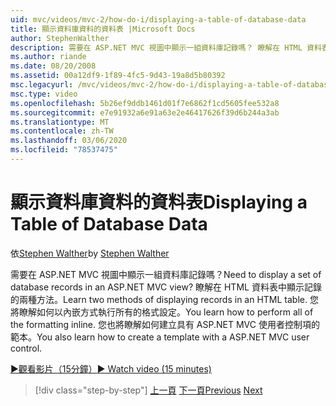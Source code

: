 ```yaml
---
uid: mvc/videos/mvc-2/how-do-i/displaying-a-table-of-database-data
title: 顯示資料庫資料的資料表 |Microsoft Docs
author: StephenWalther
description: 需要在 ASP.NET MVC 視圖中顯示一組資料庫記錄嗎？ 瞭解在 HTML 資料表中顯示記錄的兩種方法。 您將瞭解如何執行所有的 t 。
ms.author: riande
ms.date: 08/20/2008
ms.assetid: 00a12df9-1f89-4fc5-9d43-19a8d5b80392
msc.legacyurl: /mvc/videos/mvc-2/how-do-i/displaying-a-table-of-database-data
msc.type: video
ms.openlocfilehash: 5b26ef9ddb1461d01f7e6862f1cd5605fee532a8
ms.sourcegitcommit: e7e91932a6e91a63e2e46417626f39d6b244a3ab
ms.translationtype: MT
ms.contentlocale: zh-TW
ms.lasthandoff: 03/06/2020
ms.locfileid: "78537475"
---
```

# <a name="displaying-a-table-of-database-data"></a><span data-ttu-id="56dc7-105">顯示資料庫資料的資料表</span><span class="sxs-lookup"><span data-stu-id="56dc7-105">Displaying a Table of Database Data</span></span>

<span data-ttu-id="56dc7-106">依[Stephen Walther](https://github.com/StephenWalther)</span><span class="sxs-lookup"><span data-stu-id="56dc7-106">by [Stephen Walther](https://github.com/StephenWalther)</span></span>

<span data-ttu-id="56dc7-107">需要在 ASP.NET MVC 視圖中顯示一組資料庫記錄嗎？</span><span class="sxs-lookup"><span data-stu-id="56dc7-107">Need to display a set of database records in an ASP.NET MVC view?</span></span> <span data-ttu-id="56dc7-108">瞭解在 HTML 資料表中顯示記錄的兩種方法。</span><span class="sxs-lookup"><span data-stu-id="56dc7-108">Learn two methods of displaying records in an HTML table.</span></span> <span data-ttu-id="56dc7-109">您將瞭解如何以內嵌方式執行所有的格式設定。</span><span class="sxs-lookup"><span data-stu-id="56dc7-109">You learn how to perform all of the formatting inline.</span></span> <span data-ttu-id="56dc7-110">您也將瞭解如何建立具有 ASP.NET MVC 使用者控制項的範本。</span><span class="sxs-lookup"><span data-stu-id="56dc7-110">You also learn how to create a template with a ASP.NET MVC user control.</span></span>

[<span data-ttu-id="56dc7-111">&#9654;觀看影片（15分鐘）</span><span class="sxs-lookup"><span data-stu-id="56dc7-111">&#9654; Watch video (15 minutes)</span></span>](https://channel9.msdn.com/Blogs/ASP-NET-Site-Videos/displaying-a-table-of-database-data)

> [!div class="step-by-step"]
> <span data-ttu-id="56dc7-112">[上一頁](creating-model-classes-with-linq-to-sql.md)
> [下一頁](what-is-aspnet-mvc-80-minute-technical-video-for-developers-building-nerddinner.md)</span><span class="sxs-lookup"><span data-stu-id="56dc7-112">[Previous](creating-model-classes-with-linq-to-sql.md)
[Next](what-is-aspnet-mvc-80-minute-technical-video-for-developers-building-nerddinner.md)</span></span>
